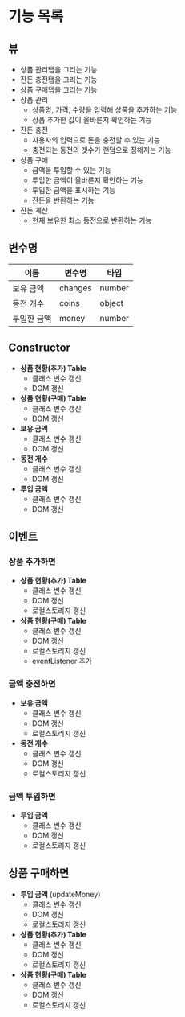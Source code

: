 # 기능 목록

## 뷰
  - 상품 관리탭을 그리는 기능
  - 잔돈 충전탭을 그리는 기능
  - 상품 구매탭을 그리는 기능
- 상품 관리
  - 상품명, 가격, 수량을 입력해 상품을 추가하는 기능
  - 상품 추가한 값이 올바른지 확인하는 기능
- 잔돈 충전
  - 사용자의 입력으로 돈을 충전할 수 있는 기능
  - 충전되는 동전의 갯수가 랜덤으로 정해지는 기능
- 상품 구매
  - 금액을 투입할 수 있는 기능
  - 투입한 금액이 올바른지 확인하는 기능
  - 투입한 금액을 표시하는 기능
  - 잔돈을 반환하는 기능
- 잔돈 계산
  - 현재 보유한 최소 동전으로 반환하는 기능

## 변수명
|이름|변수명|타입
|---|---|---|
|보유 금액|changes|number
|동전 개수|coins|object
|투입한 금액|money|number

## Constructor
- **상품 현황(추가) Table**
  - 클래스 변수 갱신
  - DOM 갱신
- **상품 현황(구매) Table**
  - 클래스 변수 갱신
  - DOM 갱신
- **보유 금액**
  - 클래스 변수 갱신
  - DOM 갱신
- **동전 개수**
  - 클래스 변수 갱신
  - DOM 갱신
- **투입 금액**
  - 클래스 변수 갱신
  - DOM 갱신
  
## 이벤트
### 상품 추가하면
  - **상품 현황(추가) Table**
    - 클래스 변수 갱신
    - DOM 갱신
    - 로컬스토리지 갱신
  - **상품 현황(구매) Table**
    - 클래스 변수 갱신
    - DOM 갱신
    - 로컬스토리지 갱신
    - eventListener 추가

### 금액 충전하면
  - **보유 금액**
    - 클래스 변수 갱신
    - DOM 갱신
    - 로컬스토리지 갱신
  - **동전 개수**
    - 클래스 변수 갱신
    - DOM 갱신
    - 로컬스토리지 갱신

### 금액 투입하면
  - **투입 금액**
    - 클래스 변수 갱신
    - DOM 갱신
    - 로컬스토리지 갱신

## 상품 구매하면
  - **투입 금액**
    (updateMoney)
    - 클래스 변수 갱신
    - DOM 갱신
    - 로컬스토리지 갱신
  - **상품 현황(추가) Table**
    - 클래스 변수 갱신
    - DOM 갱신
    - 로컬스토리지 갱신
  - **상품 현황(구매) Table**
    - 클래스 변수 갱신
    - DOM 갱신
    - 로컬스토리지 갱신